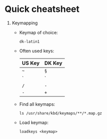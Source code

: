 # Quick cheatsheet

1. Keymapping
    * Keymap of choice:

        `dk-latin1`

    * Often used keys:

        | US Key | DK Key |
        |--------|------------|
        | `~`    | `§`        |
        | `|`    | `*`        |
        | `/`    | `-`        |
        | `-`    | `+`        |


    * Find all keymaps:

        `ls /usr/share/kbd/keymaps/**/*.map.gz`
    
    * Load keymap:

        `loadkeys <keymap>`